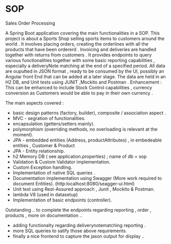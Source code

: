 # SOP
Sales Order Processing

A Spring Boot application covering the main functionalities in a SOP. This project is about a Sports Shop selling sports items to customers around the world . It involves placing orders, creating the orderlines with all the products that have been ordererd . Invoicing and deliveries are handled together with returns from customers . It provides endpoints to query various functionalities together with some basic reporting capabilities , especially a deliveryNote matching at the end of a specified period. All data are ouputted in JSON format , ready to be consumed by the UI, possibly an Angular front End that can be added at a later stage. The data are held in an H2 DB, and Unit tests using JUNIT ,Mockito and Postman . Enhancement : This can be enhanced to include Stock Control capabilities , currency conversion as Customers would be able to pay in their own currency .

The main aspects covered :
- basic design patterns (factory, builder), composite / association aspect .
- MVC - segration of functionalities.
- encapsulation (getters/setters mainly).
- polymorphism (overriding methods, no overloading is relevant at the moment).
- JPA - embedded entities (Address, productAttributes) , in embedeable entities , Customer & Product
- JPA - Entity relationship.
- h2 Memory DB ( see application.properties) ; name of db = sop
- Validation & Custom Validator implementation.
- Custom Exception handling.
- Implementation of native SQL queries .
- Documentation implementation using Swagger (More work required to document Entities). (http:localhost:8080/seagger-ui.html)
- Unit test using Rest-Assured approach , Junit , Mockito & Postman.
- lambda V8 (used in datasetup)
- Implementation of basic endpoints (controller).

Outstanding ..
to complete the endpoints regarding reporting , order , products , more on documentation ..
- adding functionalty regarding deliverynotematching reporting .
- more SQL queries to satify those above requirements.
- finally a nice frontend to capture the jason output for display ..


